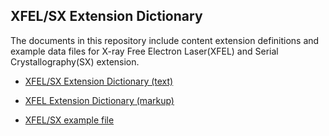 ## XFEL/SX Extension Dictionary

The documents in this repository include content extension definitions and example data files
for X-ray Free Electron Laser(XFEL) and Serial Crystallography(SX) extension.

- [XFEL/SX Extension Dictionary (text)](xfel-extensions-v3.dic)

- [XFEL Extension Dictionary (markup)](xfel-extensions-v3.md)

- [XFEL/SX example file](xfel_example_20200124.cif)
